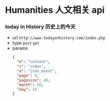 # Humanities 人文相关 api

### today in History 历史上的今天
* url `http://www.todayonhistory.com/index.php`
* type `post` `get`
* params 
  ```json
  {
    "m": "content",
    "c": "index",
    "a": "json_event",
    "page": 0,
    "pagesize": 40,
    "month": 10,
    "day": 16
  }
  ```
